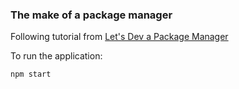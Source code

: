 ### The make of a package manager

Following tutorial from [Let's Dev a Package Manager](https://yarnpkg.com/blog/2017/07/11/lets-dev-a-package-manager/)

To run the application:
```
npm start
```
